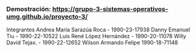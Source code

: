 ### Demostración: https://grupo-3-sistemas-operativos-umg.github.io/proyecto-3/
Integrantes
Andrea María Sarazúa Roca - 1990-23-17938
Danny Emanuel Tiu - 1990-22-10522
Luis René López Hernández - 1990-20-11078
Willy David Tejax. - 1990-22-12652
Wilson Armando Felipe 1990-18-71148
